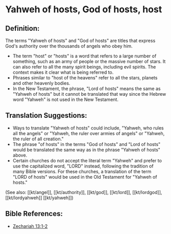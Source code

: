 # Yahweh of hosts, God of hosts, host #

## Definition: ##

The terms "Yahweh of hosts" and "God of hosts" are titles that express God's authority over the thousands of angels who obey him.

* The term "host" or "hosts" is a word that refers to a large number of something, such as an army of people or the massive number of stars. It can also refer to all the many spirit beings, including evil spirits. The context makes it clear what is being referred to.
* Phrases similar to "host of the heavens" refer to all the stars, planets and other heavenly bodies.
* In the New Testament, the phrase, "Lord of hosts" means the same as "Yahweh of hosts" but it cannot be translated that way since the Hebrew word "Yahweh" is not used in the New Testament.

## Translation Suggestions: ##

* Ways to translate "Yahweh of hosts" could include, "Yahweh, who rules all the angels" or "Yahweh, the ruler over armies of angels" or "Yahweh, the ruler of all creation."
* The phrase "of hosts" in the terms "God of hosts" and "Lord of hosts" would be translated the same way as in the phrase "Yahweh of hosts" above.
* Certain churches do not accept the literal term "Yahweh" and prefer to use the capitalized word, "LORD" instead, following the tradition of many Bible versions. For these churches, a translation of the term "LORD of hosts" would be used in the Old Testament for "Yahweh of hosts."

(See also: [[kt/angel]], [[kt/authority]], [[kt/god]], [[kt/lord]], [[kt/lordgod]], [[kt/lordyahweh]] [[kt/yahweh]])

## Bible References: ##

* [Zechariah 13:1-2](en/tn/zec/help/13/01)